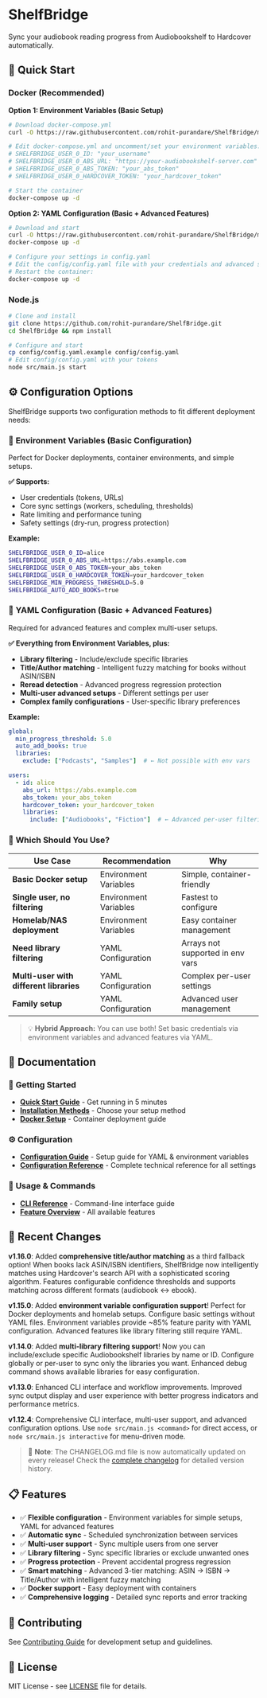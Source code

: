 # ShelfBridge

Sync your audiobook reading progress from Audiobookshelf to Hardcover automatically.

## 🚀 Quick Start

### Docker (Recommended)

**Option 1: Environment Variables (Basic Setup)**
```bash
# Download docker-compose.yml
curl -O https://raw.githubusercontent.com/rohit-purandare/ShelfBridge/main/docker-compose.yml

# Edit docker-compose.yml and uncomment/set your environment variables:
# SHELFBRIDGE_USER_0_ID: "your_username"
# SHELFBRIDGE_USER_0_ABS_URL: "https://your-audiobookshelf-server.com"
# SHELFBRIDGE_USER_0_ABS_TOKEN: "your_abs_token"
# SHELFBRIDGE_USER_0_HARDCOVER_TOKEN: "your_hardcover_token"

# Start the container
docker-compose up -d
```

**Option 2: YAML Configuration (Basic + Advanced Features)**
```bash
# Download and start
curl -O https://raw.githubusercontent.com/rohit-purandare/ShelfBridge/main/docker-compose.yml
docker-compose up -d

# Configure your settings in config.yaml
# Edit the config/config.yaml file with your credentials and advanced settings
# Restart the container:
docker-compose up -d
```

### Node.js
```bash
# Clone and install
git clone https://github.com/rohit-purandare/ShelfBridge.git
cd ShelfBridge && npm install

# Configure and start
cp config/config.yaml.example config/config.yaml
# Edit config/config.yaml with your tokens
node src/main.js start
```

## ⚙️ Configuration Options

ShelfBridge supports two configuration methods to fit different deployment needs:

### 🔧 **Environment Variables** (Basic Configuration)
Perfect for Docker deployments, container environments, and simple setups.

**✅ Supports:**
- User credentials (tokens, URLs)
- Core sync settings (workers, scheduling, thresholds)
- Rate limiting and performance tuning
- Safety settings (dry-run, progress protection)

**Example:**
```bash
SHELFBRIDGE_USER_0_ID=alice
SHELFBRIDGE_USER_0_ABS_URL=https://abs.example.com
SHELFBRIDGE_USER_0_ABS_TOKEN=your_abs_token
SHELFBRIDGE_USER_0_HARDCOVER_TOKEN=your_hardcover_token
SHELFBRIDGE_MIN_PROGRESS_THRESHOLD=5.0
SHELFBRIDGE_AUTO_ADD_BOOKS=true
```

### 📄 **YAML Configuration** (Basic + Advanced Features)
Required for advanced features and complex multi-user setups.

**✅ Everything from Environment Variables, plus:**
- **Library filtering** - Include/exclude specific libraries
- **Title/Author matching** - Intelligent fuzzy matching for books without ASIN/ISBN
- **Reread detection** - Advanced progress regression protection
- **Multi-user advanced setups** - Different settings per user
- **Complex family configurations** - User-specific library preferences

**Example:**
```yaml
global:
  min_progress_threshold: 5.0
  auto_add_books: true
  libraries:
    exclude: ["Podcasts", "Samples"]  # ← Not possible with env vars

users:
  - id: alice
    abs_url: https://abs.example.com
    abs_token: your_abs_token
    hardcover_token: your_hardcover_token
    libraries:
      include: ["Audiobooks", "Fiction"]  # ← Advanced per-user filtering
```

### 🎯 **Which Should You Use?**

| Use Case | Recommendation | Why |
|----------|---------------|-----|
| **Basic Docker setup** | Environment Variables | Simple, container-friendly |
| **Single user, no filtering** | Environment Variables | Fastest to configure |
| **Homelab/NAS deployment** | Environment Variables | Easy container management |
| **Need library filtering** | YAML Configuration | Arrays not supported in env vars |
| **Multi-user with different libraries** | YAML Configuration | Complex per-user settings |
| **Family setup** | YAML Configuration | Advanced user management |

> 💡 **Hybrid Approach:** You can use both! Set basic credentials via environment variables and advanced features via YAML.

## 📖 Documentation

### 🚀 **Getting Started**
- **[Quick Start Guide](wiki/user-guides/Quick-Start.md)** - Get running in 5 minutes
- **[Installation Methods](wiki/user-guides/Installation-Methods.md)** - Choose your setup method
- **[Docker Setup](wiki/user-guides/Docker-Setup.md)** - Container deployment guide

### ⚙️ **Configuration**
- **[Configuration Guide](wiki/admin/Configuration-Guide.md)** - Setup guide for YAML & environment variables
- **[Configuration Reference](wiki/admin/Configuration-Reference.md)** - Complete technical reference for all settings

### 🔧 **Usage & Commands**
- **[CLI Reference](wiki/technical/CLI-Reference.md)** - Command-line interface guide
- **[Feature Overview](wiki/user-guides/Feature-Overview.md)** - All available features

## 🔄 Recent Changes

**v1.16.0**: Added **comprehensive title/author matching** as a third fallback option! When books lack ASIN/ISBN identifiers, ShelfBridge now intelligently matches using Hardcover's search API with a sophisticated scoring algorithm. Features configurable confidence thresholds and supports matching across different formats (audiobook ↔ ebook).

**v1.15.0**: Added **environment variable configuration support**! Perfect for Docker deployments and homelab setups. Configure basic settings without YAML files. Environment variables provide ~85% feature parity with YAML configuration. Advanced features like library filtering still require YAML.

**v1.14.0**: Added **multi-library filtering support**! Now you can include/exclude specific Audiobookshelf libraries by name or ID. Configure globally or per-user to sync only the libraries you want. Enhanced debug command shows available libraries for easy configuration.

**v1.13.0**: Enhanced CLI interface and workflow improvements. Improved sync output display and user experience with better progress indicators and performance metrics.

**v1.12.4**: Comprehensive CLI interface, multi-user support, and advanced configuration options. Use `node src/main.js <command>` for direct access, or `node src/main.js interactive` for menu-driven mode.

> 📝 **Note**: The CHANGELOG.md file is now automatically updated on every release! Check the [complete changelog](CHANGELOG.md) for detailed version history.

## 📋 Features

- ✅ **Flexible configuration** - Environment variables for simple setups, YAML for advanced features
- ✅ **Automatic sync** - Scheduled synchronization between services
- ✅ **Multi-user support** - Sync multiple users from one server
- ✅ **Library filtering** - Sync specific libraries or exclude unwanted ones
- ✅ **Progress protection** - Prevent accidental progress regression
- ✅ **Smart matching** - Advanced 3-tier matching: ASIN → ISBN → Title/Author with intelligent fuzzy matching
- ✅ **Docker support** - Easy deployment with containers
- ✅ **Comprehensive logging** - Detailed sync reports and error tracking

## 🤝 Contributing

See [Contributing Guide](wiki/developer/Contributing.md) for development setup and guidelines.

## 📄 License

MIT License - see [LICENSE](LICENSE) file for details. 